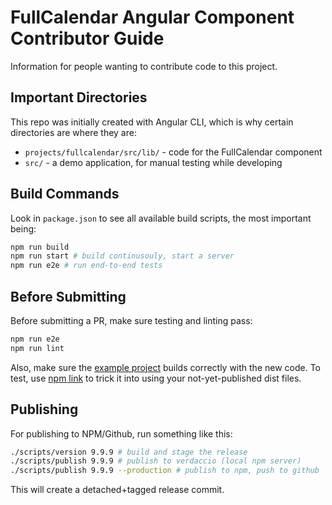 
# FullCalendar Angular Component Contributor Guide

Information for people wanting to contribute code to this project.


## Important Directories

This repo was initially created with Angular CLI, which is why certain directories are where they are:

- `projects/fullcalendar/src/lib/` - code for the FullCalendar component
- `src/` - a demo application, for manual testing while developing


## Build Commands

Look in `package.json` to see all available build scripts, the most important being:

```bash
npm run build
npm run start # build continusouly, start a server
npm run e2e # run end-to-end tests
```

## Before Submitting

Before submitting a PR, make sure testing and linting pass:

```bash
npm run e2e
npm run lint
```

Also, make sure the [example project] builds correctly with the new code. To test, use [npm link] to trick it into using your not-yet-published dist files.


## Publishing

For publishing to NPM/Github, run something like this:

```bash
./scripts/version 9.9.9 # build and stage the release
./scripts/publish 9.9.9 # publish to verdaccio (local npm server)
./scripts/publish 9.9.9 --production # publish to npm, push to github
```

This will create a detached+tagged release commit.


[example project]: https://github.com/fullcalendar/fullcalendar-example-projects/tree/master/angular
[npm link]: https://docs.npmjs.com/cli/link.html

